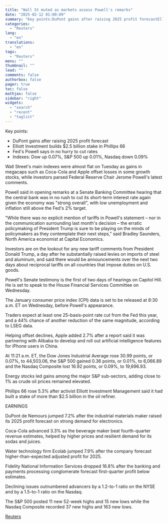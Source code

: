 ```yaml
---
title: "Wall St muted as markets assess Powell's remarks"
date: "2025-02-12 01:00:09"
summary: "Key points:DuPont gains after raising 2025 profit forecastElliott Investment builds $2.5 billion stake in Phillips 66Fed's Powell says in no hurry to cut ratesIndexes: Dow up 0.07%, S&amp;P 500 up 0.01%, Nasdaq down 0.09% Wall Street's main indexes were almost flat on Tuesday as gains in megacaps such as Coca-Cola..."
categories:
  - "Reuters"
lang:
  - "en"
translations:
  - "en"
tags:
  - "Reuters"
menu: ""
thumbnail: ""
lead: ""
comments: false
authorbox: false
pager: true
toc: false
mathjax: false
sidebar: "right"
widgets:
  - "search"
  - "recent"
  - "taglist"
---
```


Key points:

* DuPont gains after raising 2025 profit forecast
* Elliott Investment builds $2.5 billion stake in Phillips 66
* Fed's Powell says in no hurry to cut rates
* Indexes: Dow up 0.07%, S&P 500 up 0.01%, Nasdaq down 0.09%

Wall Street's main indexes were almost flat on Tuesday as gains in megacaps such as Coca-Cola and Apple offset losses in some growth stocks, while investors parsed Federal Reserve Chair Jerome Powell's latest comments.

Powell said in opening remarks at a Senate Banking Committee hearing that the central bank was in no rush to cut its short-term interest rate again given the economy was "strong overall", with low unemployment and inflation still above the Fed's 2% target.

"While there was no explicit mention of tariffs in Powell's statement – nor in the communication surrounding last month's decision – the erratic policymaking of President Trump is sure to be playing on the minds of policymakers as they contemplate their next steps," said Bradley Saunders, North America economist at Capital Economics.

Investors are on the lookout for any new tariff comments from President Donald Trump, a day after he substantially raised levies on imports of steel and aluminum, and said there would be announcements over the next two days about reciprocal tariffs on all countries that impose duties on U.S. goods.

Powell's Senate testimony is the first of two days of hearings on Capitol Hill. He is set to speak to the House Financial Services Committee on Wednesday.

The January consumer price index (CPI) data is set to be released at 8:30 a.m. ET on Wednesday, before Powell's appearance.

Traders expect at least one 25-basis-point rate cut from the Fed this year, and a 44% chance of another reduction of the same magnitude, according to LSEG data.

Helping offset declines, Apple added 2.7% after a report said it was partnering with Alibaba to develop and roll out artificial intelligence features for iPhone users in China.

At 11:21 a.m. ET, the Dow Jones Industrial Average rose 30.99 points, or 0.07%, to 44,503.06, the S&P 500 gained 0.36 points, or 0.01%, to 6,066.89 and the Nasdaq Composite lost 16.92 points, or 0.09%, to 19,696.93.

Energy stocks led gains among the major S&P sub-sectors, adding close to 1% as crude oil prices remained elevated.

Phillips 66 rose 5.3% after activist Elliott Investment Management said it had built a stake of more than $2.5 billion in the oil refiner.

EARNINGS

DuPont de Nemours jumped 7.2% after the industrial materials maker raised its 2025 profit forecast on strong demand for electronics.

Coca-Cola advanced 3.3% as the beverage maker beat fourth-quarter revenue estimates, helped by higher prices and resilient demand for its sodas and juices.

Water technology firm Ecolab jumped 7.9% after the company forecast higher-than-expected adjusted profit for 2025.

Fidelity National Information Services dropped 16.8% after the banking and payments processing conglomerate forecast first-quarter profit below estimates.

Declining issues outnumbered advancers by a 1.2-to-1 ratio on the NYSE and by a 1.5-to-1 ratio on the Nasdaq.

The S&P 500 posted 11 new 52-week highs and 15 new lows while the Nasdaq Composite recorded 37 new highs and 163 new lows.

[Reuters](https://www.tradingview.com/news/reuters.com,2025:newsml_L4N3P2186:0-wall-st-muted-as-markets-assess-powell-s-remarks/)
